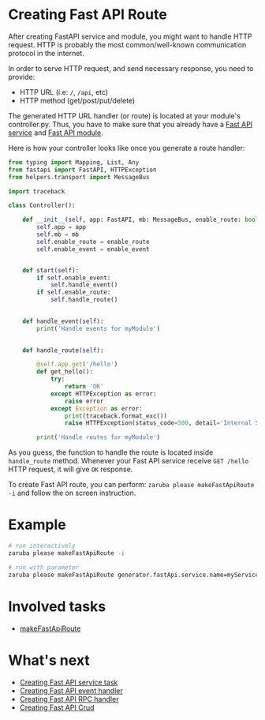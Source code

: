 # Creating Fast API Route

After creating FastAPI service and module, you might want to handle HTTP request. HTTP is probably the most common/well-known communication protocol in the internet.

In order to serve HTTP request, and send necessary response, you need to provide:

* HTTP URL (i.e: `/`, `/api`, etc)
* HTTP method (get/post/put/delete)

The generated HTTP URL handler (or route) is located at your module's controller.py.
Thus, you have to make sure that you already have a [Fast API service](creating-fast-api-service.md) and [Fast API module](creating-fast-api-module.md).

Here is how your controller looks like once you generate a route handler:

```python
from typing import Mapping, List, Any
from fastapi import FastAPI, HTTPException
from helpers.transport import MessageBus

import traceback

class Controller():

    def __init__(self, app: FastAPI, mb: MessageBus, enable_route: bool, enable_event: bool):
        self.app = app
        self.mb = mb
        self.enable_route = enable_route
        self.enable_event = enable_event


    def start(self):
        if self.enable_event:
            self.handle_event()
        if self.enable_route:
            self.handle_route()
    

    def handle_event(self):
        print('Handle events for myModule')
    

    def handle_route(self):

        @self.app.get('/hello')
        def get_hello():
            try:
                return 'OK'
            except HTTPException as error:
                raise error
            except Exception as error:
                print(traceback.format_exc()) 
                raise HTTPException(status_code=500, detail='Internal Server Error')

        print('Handle routes for myModule')
```

As you guess, the function to handle the route is located inside `handle_route` method. Whenever your Fast API service receive `GET /hello` HTTP request, it will give `OK` response.

To create Fast API route, you can perform: `zaruba please makeFastApiRoute -i` and follow the on screen instruction.

# Example

```sh
# run interactively
zaruba please makeFastApiRoute -i

# run with parameter
zaruba please makeFastApiRoute generator.fastApi.service.name=myService generator.fastApi.module.name=myModule generator.fastApi.httpMethod=get generator.fastApi.url='/hello'
```


# Involved tasks

* [makeFastApiRoute](tasks/makeFastApiRoute.md)


# What's next

* [Creating Fast API service task](creating-fast-api-service-task.md)
* [Creating Fast API event handler](creating-fast-api-event-handler.md)
* [Creating Fast API RPC handler](creating-fast-api-rpc-handler.md)
* [Creating Fast API Crud](creating-fast-api-crud.md)